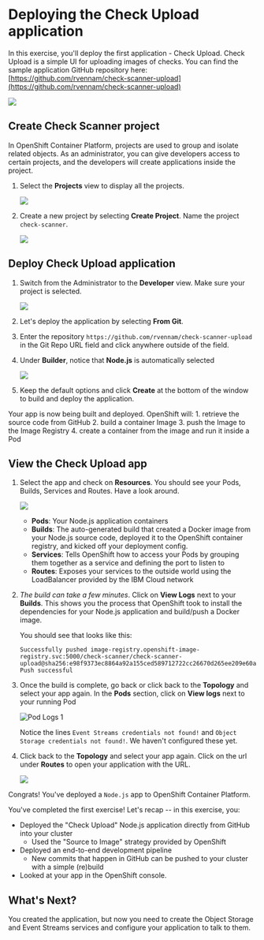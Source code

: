 # Deploying the Check Upload application

In this exercise, you'll deploy the first application - Check Upload. Check Upload is a simple UI for uploading images of checks. You can find the sample application GitHub repository here: [https://github.com/rvennam/check-scanner-upload](https://github.com/rvennam/check-scanner-upload)

![](../assets/Architecture-check-upload.png)

## Create Check Scanner project

In OpenShift Container Platform, projects are used to group and isolate related objects. As an administrator, you can give developers access to certain projects, and the developers will create applications inside the project.

1. Select the **Projects** view to display all the projects.

    ![](../assets/ocp-projects.png)

2. Create a new project by selecting **Create Project**. Name the project `check-scanner`.

    ![](../assets/ocp-create-project.png)


## Deploy Check Upload application

1. Switch from the Administrator to the **Developer** view. Make sure your project is selected.

    ![](../assets/ocp-project-view.png)

1. Let's deploy the application by selecting **From Git**.

1. Enter the repository `https://github.com/rvennam/check-scanner-upload` in the Git Repo URL field and click anywhere outside of the field.

1. Under **Builder**, notice that **Node.js** is automatically selected
   
    ![](../assets/ocp-configure-git.png)
   
2. Keep the default options and click **Create** at the bottom of the window to build and deploy the application.

Your app is now being built and deployed. OpenShift will:
    1. retrieve the source code from GitHub
    2. build a container Image
    3. push the Image to the Image Registry
    4. create a container from the image and run it inside a Pod

## View the Check Upload app

1. Select the app and check on **Resources**. You should see your Pods, Builds, Services and Routes. Have a look around. 

    ![](../assets/ocp-topo-app-details.png)

    * **Pods**: Your Node.js application containers
    * **Builds**: The auto-generated build that created a Docker image from your Node.js source code, deployed it to the OpenShift container registry, and kicked off your deployment config.
    * **Services**: Tells OpenShift how to access your Pods by grouping them together as a service and defining the port to listen to
    * **Routes**: Exposes your services to the outside world using the LoadBalancer provided by the IBM Cloud network

2. *The build can take a few minutes*. Click on **View Logs** next to your **Builds**. This shows you the process that OpenShift took to install the dependencies for your Node.js application and build/push a Docker image.

    You should see that looks like this:
    ```
    Successfully pushed image-registry.openshift-image-registry.svc:5000/check-scanner/check-scanner-upload@sha256:e98f9373ec8864a92a155ced589712722cc26670d265ee209e60a78343325688
    Push successful
    ```

3. Once the build is complete, go back or click back to the **Topology** and select your app again. In the **Pods** section, click on **View logs** next to your running Pod

    ![Pod Logs 1](../assets/check-upload-pod-logs1.png)

    Notice the lines `Event Streams credentials not found!` and `Object Storage credentials not found!`. We haven't configured these yet. 

4. Click back to the **Topology** and select your app again. Click on the url under **Routes** to open your application with the URL.

    ![](../assets/check-upload-ui.png)

Congrats! You've deployed a `Node.js` app to OpenShift Container Platform.

You've completed the first exercise! Let's recap -- in this exercise, you:

* Deployed the "Check Upload" Node.js application directly from GitHub into your cluster 
  * Used the "Source to Image" strategy provided by OpenShift
* Deployed an end-to-end development pipeline 
  * New commits that happen in GitHub can be pushed to your cluster with a simple \(re\)build
* Looked at your app in the OpenShift console.

## What's Next?

You created the application, but now you need to create the Object Storage and Event Streams services and configure your application to talk to them.
